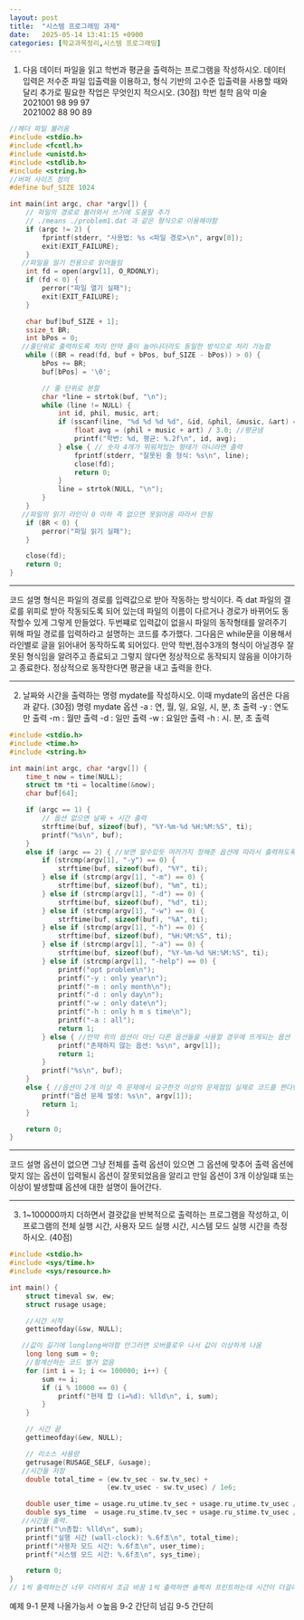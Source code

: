 ```yaml
---
layout: post
title:  "시스템 프로그래밍 과제"
date:   2025-05-14 13:41:15 +0900
categories: [학교과목정리,시스템 프로그래밍]
---
```


1. 다음 데이터 파일을 읽고 학번과 평균을 출력하는 프로그램을 작성하시오. 데이터 입력은 저수준 파일 입출력을 이용하고, 형식 기반의 고수준 입출력을 사용할 때와 달리 추가로 필요한 작업은 무엇인지 적으시오. (30점) 
학번     철학 음악 미술	 
2021001 98	99	97	 
2021002 88	90	89	 

```cpp
//헤더 파일 불러옴
#include <stdio.h>
#include <fcntl.h>
#include <unistd.h>
#include <stdlib.h>
#include <string.h>
//버퍼 사이즈 정의
#define buf_SIZE 1024

int main(int argc, char *argv[]) {
    // 파일의 경로로 불러와서 쓰기에 도움말 추가
    // ./means ./problem1.dat 과 같은 형식으로 이용해야함
    if (argc != 2) {
        fprintf(stderr, "사용법: %s <파일 경로>\n", argv[0]);
        exit(EXIT_FAILURE);
    }
   //파일을 일기 전용으로 읽어들임
    int fd = open(argv[1], O_RDONLY);
    if (fd < 0) {
        perror("파일 열기 실패");
        exit(EXIT_FAILURE);
    }

    char buf[buf_SIZE + 1];
    ssize_t BR;
    int bPos = 0;
   //줄단위로 출력하도록 처리 만약 줄이 늘어나더라도 동일한 방식으로 처리 가능함
    while ((BR = read(fd, buf + bPos, buf_SIZE - bPos)) > 0) {
        bPos += BR;
        buf[bPos] = '\0';  

        // 줄 단위로 분할
        char *line = strtok(buf, "\n");
        while (line != NULL) {
            int id, phil, music, art;
            if (sscanf(line, "%d %d %d %d", &id, &phil, &music, &art) == 4) { // .dat 의 형식을 체크하고 출력하도록 함
                float avg = (phil + music + art) / 3.0; //평균냄
                printf("학번: %d, 평균: %.2f\n", id, avg);
            } else { // 숫자 4개가 뛰워져있는 형태가 아니라면 출력
                fprintf(stderr, "잘못된 줄 형식: %s\n", line);
                close(fd);
                return 0;
            }
            line = strtok(NULL, "\n");
        }
    }
   //파일의 읽기 라인이 0 이하 즉 없으면 못읽어옴 따라서 안됨
    if (BR < 0) {
        perror("파일 읽기 실패");
    }

    close(fd);
    return 0;
}
```
---
코드 설명
형식은 파일의 경로를 입력값으로 받아 작동하는 방식이다. 즉 dat 파일의 결로를 위피로 받아 작동되도록 되어 있는데 파일의 이름이 다르거나 경로가 바뀌어도 동작할수 있게 그렇게 만들었다.
두번쨰로 입력값이 없을시 파일의 동작형태를 알려주기 위해 파일 경로를 입력하라고 설명하는 코드를 추가했다. 그다음은 while문을 이용해서 라인별로 글을 읽어내어 동작하도록 되어있다. 만약 학번,점수3개의 형식이 아닐경우 잘못된 형식임을 알려주고 종료되고 그렇지 않다면 정상적으로 동작되지 않음을 이야기하고 종료한다. 정상적으로 동작한다면 평균을 내고 출력을 한다.

---
2. 날짜와 시간을 출력하는 명령 mydate를 작성하시오. 이때 mydate의 옵션은 다음과 같다. (30점)
   명령	   mydate
   옵션	   -a : 연, 월, 일, 요일, 시, 분, 초 출력       -y : 연도만 출력
	   -m : 월만 출력				-d : 일만 출력
	   -w : 요일만 출력				-h : 시. 분, 초 출력

```cpp
#include <stdio.h>
#include <time.h>
#include <string.h>

int main(int argc, char *argv[]) {
    time_t now = time(NULL);
    struct tm *ti = localtime(&now);
    char buf[64];

    if (argc == 1) {
        // 옵션 없으면 날짜 + 시간 출력
        strftime(buf, sizeof(buf), "%Y-%m-%d %H:%M:%S", ti);
        printf("%s\n", buf);
    } 
    else if (argc == 2) { //보면 알수있듯 여러가지 정해준 옵션에 따라서 출력하도록 되어있음
        if (strcmp(argv[1], "-y") == 0) { 
            strftime(buf, sizeof(buf), "%Y", ti);
        } else if (strcmp(argv[1], "-m") == 0) {
            strftime(buf, sizeof(buf), "%m", ti);
        } else if (strcmp(argv[1], "-d") == 0) {
            strftime(buf, sizeof(buf), "%d", ti);
        } else if (strcmp(argv[1], "-w") == 0) {
            strftime(buf, sizeof(buf), "%A", ti);  
        } else if (strcmp(argv[1], "-h") == 0) {
            strftime(buf, sizeof(buf), "%H:%M:%S", ti);
        } else if (strcmp(argv[1], "-a") == 0) {
            strftime(buf, sizeof(buf), "%Y-%m-%d %H:%M:%S", ti);
        } else if (strcmp(argv[1], "-help") == 0) {
            printf("opt problem\n");
            printf("-y : only year\n");
            printf("-m : only month\n");
            printf("-d : only day\n");
            printf("-w : only date\n");
            printf("-h : only h m s time\n");
            printf("-a : all");
            return 1;
        } else { //만약 위의 옵션이 아닌 다른 옵션들을 사용할 경우에 뜨게되는 몹션 문제있음 설명하는 코드
            printf("존재하지 않는 옵션: %s\n", argv[1]);
            return 1;
        }
        printf("%s\n", buf);
    } 
    else { //옵션이 2개 이상 즉 문제에서 요구한것 이상의 문제점임 실제로 코드를 짠다면 이러한 부분을 고려해서 나누어 놓고 처리하겠지만 문제에서 요구한 사항은 아니기에 안했음
        printf("옵션 문제 발생: %s\n", argv[1]);
        return 1;
    }

    return 0;
}
```
---
코드 설명 
옵션이 없으면 그냥 전체를 출력 옵션이 있으면 그 옵션에 맞추어 출력 옵션에 맞지 않는 옵션이 입력될시 옵션이 잘못되었음을 알리고 만일 옵션이 3개 이상일떄 또는 이상이 발생할떄 옵션에 대한 설명이 들어간다. 

---

3. 1~100000까지 더하면서 결괏값을 반복적으로 출력하는 프로그램을 작성하고, 이 프로그램의 전체 실행 시간, 사용자 모드 실행 시간, 시스템 모드 실행 시간을 측정하시오. (40점)


```cpp
#include <stdio.h>
#include <sys/time.h>
#include <sys/resource.h>

int main() {
    struct timeval sw, ew;
    struct rusage usage;

    //시간 시작
    gettimeofday(&sw, NULL); 

   //값이 길기에 longlong써야함 안그러면 오버플로우 나서 값이 이상하게 나옴
    long long sum = 0;
    //함계산하는 코드 별거 없음
    for (int i = 1; i <= 100000; i++) {
        sum += i;
        if (i % 10000 == 0) {
            printf("현재 합 (i=%d): %lld\n", i, sum);
        }
    }

    // 시간 끝
    gettimeofday(&ew, NULL);

    // 리소스 사용량 
    getrusage(RUSAGE_SELF, &usage);
   //시간들 저장
    double total_time = (ew.tv_sec - sw.tv_sec) +
                        (ew.tv_usec - sw.tv_usec) / 1e6;

    double user_time = usage.ru_utime.tv_sec + usage.ru_utime.tv_usec / 1e6;
    double sys_time  = usage.ru_stime.tv_sec + usage.ru_stime.tv_usec / 1e6;
   //시간들 출력.
    printf("\n총합: %lld\n", sum);
    printf("실행 시간 (wall-clock): %.6f초\n", total_time);
    printf("사용자 모드 시간: %.6f초\n", user_time);
    printf("시스템 모드 시간: %.6f초\n", sys_time);

    return 0;
}
// 1씩 출력하는건 너무 더러워서 조금 바꿈 1씩 출력하면 솔찍히 프린트하는데 시간이 더걸리겠다.

```

예제 9-1 문제 나올가능서 ㅇ높음
9-2 간단히 넘김
9-5 간단히 

